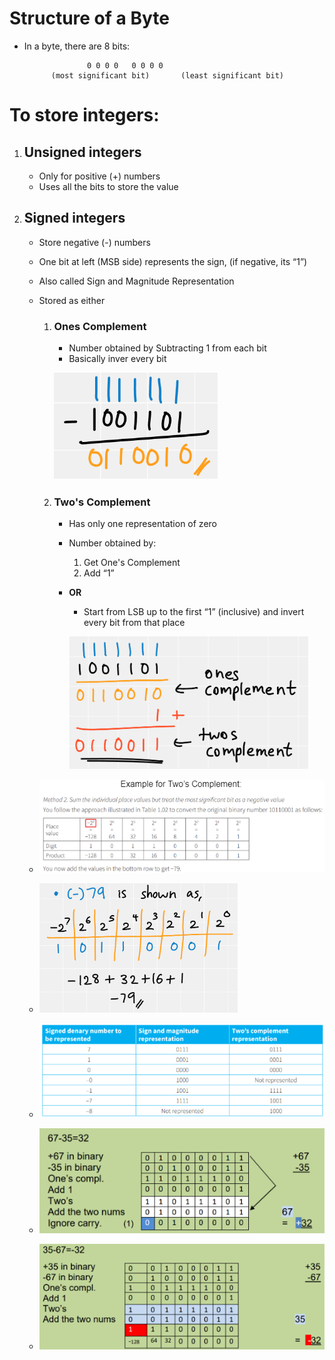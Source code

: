 # Structure of a Byte

- In a byte, there are 8 bits:

					0 0 0 0   0 0 0 0
		    (most significant bit)		 (least significant bit)


# To store integers:

1. ## Unsigned integers
	- Only for positive (+) numbers
	- Uses all the bits to store the value

2. ## Signed integers
	- Store negative (-) numbers
	- One bit at left (MSB side) represents the sign, (if negative, its “1”)
	- Also called Sign and Magnitude Representation
	- Stored as either
		1. ### Ones Complement
			-  Number obtained by Subtracting 1 from each bit
			-  Basically inver every bit

			![9e3e269921f4acd0ed25b3a282b5e757.png](../../_resources/9e3e269921f4acd0ed25b3a282b5e757.png)
			
		2. ### Two's Complement
			- Has only one representation of zero
			- Number obtained by:
				1. Get One's Complement
				2. Add “1”
			- **OR**
				- Start from LSB up to the first “1” (inclusive)  and invert every bit from that place
				
				![7e741a634312b3a5147d058ba92b1988.png](../../_resources/7e741a634312b3a5147d058ba92b1988.png)

	- ![96ff956b063d7ecab114539b312d36cb.png](../../_resources/96ff956b063d7ecab114539b312d36cb.png)
	- ![6522fb162c60c42b829604ae761e7c9c.png](../../_resources/6522fb162c60c42b829604ae761e7c9c.png)
	- ![6e37ae17531cea0ad05c08b07dcdcddc.png](../../_resources/6e37ae17531cea0ad05c08b07dcdcddc.png)
	- ![e70e2d093dd3b46f346fd8c5e3b8ecb0.png](../../_resources/e70e2d093dd3b46f346fd8c5e3b8ecb0.png)
	- ![b6e20e0fed567ce9585e142862fb883e.png](../../_resources/b6e20e0fed567ce9585e142862fb883e.png)